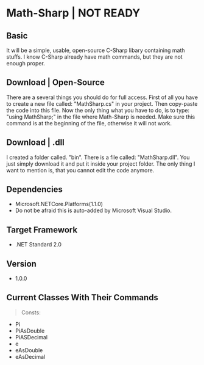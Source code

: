 # Math-Sharp | NOT READY

## Basic
It will be a simple, usable, open-source C-Sharp libary containing math stuffs. I know C-Sharp already have math commands, but they are not enough proper.

## Download | Open-Source
There are a several things you should do for full access. First of all you have to create a new file called: "MathSharp.cs" in your project. Then copy-paste the code into this file. Now the only thing what you have to do, is to type: "using MathSharp;" in the file where Math-Sharp is needed. Make sure this command is at the beginning of the file, otherwise it will not work.

## Download | .dll
I created a folder called. "bin". There is a file called: "MathSharp.dll". You just simply download it and put it inside your project folder. The only thing I want to mention is, that you cannot edit the code anymore.

## Dependencies
- Microsoft.NETCore.Platforms(1.1.0)
- Do not be afraid this is auto-added by Microsoft Visual Studio.

## Target Framework
- .NET Standard 2.0

## Version
- 1.0.0

## Current Classes With Their Commands
> Consts:
- Pi
- PiAsDouble
- PiASDecimal
- e
- eAsDouble
- eAsDecimal
